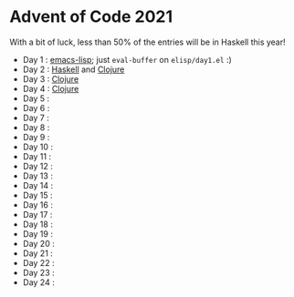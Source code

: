 # Advent of Code 2021

With a bit of luck, less than 50% of the entries will be in Haskell this
year!

  - Day 1  : [emacs-lisp][Day 1]; just `eval-buffer` on `elisp/day1.el` :)
  - Day 2  : [Haskell][Day 2] and [Clojure][Day 2']
  - Day 3  : [Clojure][Day 3]
  - Day 4  : [Clojure][Day 4]
  - Day 5  :
  - Day 6  :
  - Day 7  :
  - Day 8  :
  - Day 9  :
  - Day 10 :
  - Day 11 :
  - Day 12 :
  - Day 13 :
  - Day 14 :
  - Day 15 :
  - Day 16 :
  - Day 17 :
  - Day 18 :
  - Day 19 :
  - Day 20 :
  - Day 21 :
  - Day 22 :
  - Day 23 :
  - Day 24 :

[Day 1]: ./elisp/day1.el
[Day 2]: ./haskell/src/Day2.hs
[Day 2']: ./clojure-solutions/src/clojure_solutions/day2.clj
[Day 3]: ./clojure-solutions/src/clojure_solutions/day3.clj
[Day 4]: ./clojure-solutions/src/clojure_solutions/day4.clj
